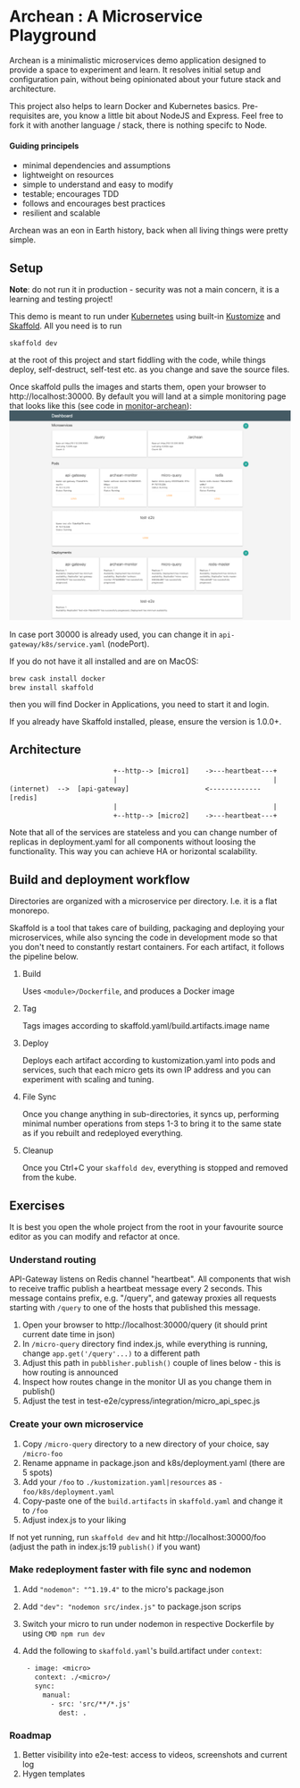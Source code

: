 # Archean : A Microservice Playground

Archean is a minimalistic microservices demo application designed to provide a space to experiment and learn. 
It resolves initial setup and configuration pain, without being opinionated about your future stack and architecture.

This project also helps to learn Docker and Kubernetes basics. Pre-requisites are, you know a little bit about 
NodeJS and Express. Feel free to fork it with another language / stack, there is nothing specifc to Node.

#### Guiding principels

- minimal dependencies and assumptions
- lightweight on resources
- simple to understand and easy to modify
- testable; encourages TDD
- follows and encourages best practices
- resilient and scalable

Archean was an eon in Earth history, back when all living things were pretty simple.   

## Setup

**Note**: do not run it in production - security 
was not a main concern, it is a learning and testing project!

This demo is meant to run under [Kubernetes](https://www.docker.com/blog/kubernetes-is-now-available-in-docker-desktop-stable-channel/) 
using built-in [Kustomize](https://kustomize.io/) and [Skaffold](https://skaffold.dev/docs/quickstart/). All you need is
to run 
```
skaffold dev
```
at the root of this project and start fiddling with the code, while things deploy, self-destruct, self-test etc. as you 
change and save the source files.

Once skaffold pulls the images and starts them, open your browser to http://localhost:30000.
By default you will land at a simple monitoring page that looks like this (see code in [monitor-archean](/monitor-archean/src/public)):
![screenshot](screenshot.png)
 
In case port 30000 is already used, you can change it in `api-gateway/k8s/service.yaml` (nodePort).

If you do not have it all installed and are on MacOS:
```
brew cask install docker
brew install skaffold
```
then you will find Docker in Applications, you need to start it and login. 

If you already have Skaffold installed, please, ensure the version is 1.0.0+.

## Architecture

```
                          +--http--> [micro1]    ->---heartbeat---+
                          |                                       |
(internet)  -->  [api-gateway]                   <------------- [redis]
                          |                                       |
                          +--http--> [micro2]    ->---heartbeat---+

```

Note that all of the services are stateless and you can change number of replicas in deployment.yaml for all
components without loosing the functionality. This way you can achieve HA or horizontal scalability. 
   
## Build and deployment workflow

Directories are organized with a microservice per directory. I.e. it is a flat monorepo.

Skaffold is a tool that takes care of building, packaging and deploying your microservices, while also syncing the code
in development mode so that you don't need to constantly restart containers. For each artifact, it follows the 
pipeline below.

1. Build

   Uses `<module>/Dockerfile`, and produces a Docker image
2. Tag

   Tags images according to skaffold.yaml/build.artifacts.image name
3. Deploy

   Deploys each artifact according to kustomization.yaml into pods and services, such that each micro gets its own IP 
   address and you can experiment with scaling and tuning.
4. File Sync

   Once you change anything in sub-directories, it syncs up, performing minimal number operations from steps 1-3 to bring
   it to the same state as if you rebuilt and redeployed everything. 
5. Cleanup

   Once you Ctrl+C your `skaffold dev`, everything is stopped and removed from the kube.
   
## Exercises

It is best you open the whole project from the root in your favourite source editor as you can modify and refactor at 
once.

### Understand routing

API-Gateway listens on Redis channel "heartbeat". All components that wish to receive traffic publish a
heartbeat message every 2 seconds. This message contains prefix, e.g. "/query", and gateway proxies all requests starting
with `/query` to one of the hosts that published this message.

1. Open your browser to http://localhost:30000/query (it should print current date time in json)
2. In `/micro-query` directory find index.js, while everything is running, change `app.get('/query'...)` to a different 
path
3. Adjust this path in `pubblisher.publish()` couple of lines below - this is how routing is announced
4. Inspect how routes change in the monitor UI as you change them in publish()
5. Adjust the test in test-e2e/cypress/integration/micro_api_spec.js

### Create your own microservice

1. Copy `/micro-query` directory to a new directory of your choice, say `/micro-foo`
2. Rename appname in package.json and k8s/deployment.yaml (there are 5 spots)
3. Add your `/foo` to `./kustomization.yaml|resources` as `- foo/k8s/deployment.yaml`
4. Copy-paste one of the `build.artifacts` in `skaffold.yaml` and change it to `/foo`
5. Adjust index.js to your liking

If not yet running, run `skaffold dev` and hit http://localhost:30000/foo (adjust the path in index.js:19 `publish()` 
if you want)

### Make redeployment faster with file sync and nodemon

1. Add `"nodemon": "^1.19.4"` to the micro's package.json
2. Add `"dev": "nodemon src/index.js"` to package.json scrips
3. Switch your micro to run under nodemon in respective Dockerfile by using `CMD npm run dev`
4. Add the following to `skaffold.yaml`'s build.artifact under `context`:

   ```
    - image: <micro>
      context: ./<micro>/
      sync:
        manual:
          - src: 'src/**/*.js'
            dest: .
   ```
   
### Roadmap

1. Better visibility into e2e-test: access to videos, screenshots and current log
2. Hygen templates   